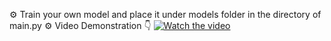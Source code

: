 ⚙️ Train your own model and place it under models folder in the directory of main.py
⚙️ Video Demonstration 👇
[![Watch the video](https://img.youtube.com/vi/OFedPnR8pjk/0.jpg)](https://youtu.be/OFedPnR8pjk?si=hsRdy4E1K-oP-ASf)
